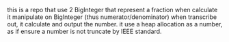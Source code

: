 ﻿this is a repo that use 2 BigInteger that represent a fraction
when calculate it manipulate on BigInteger (thus numerator/denominator) when transcribe out, it calculate and output the number.
it use a heap allocation as a number, as if ensure a number is not truncate by IEEE standard.